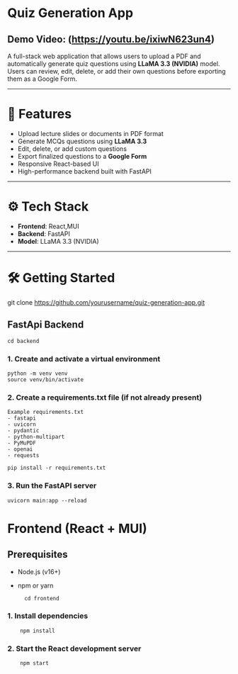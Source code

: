 # Quiz Generation App
## Demo Video: (https://youtu.be/ixiwN623un4)


A full-stack web application that allows users to upload a PDF and automatically generate quiz questions using **LLaMA 3.3 (NVIDIA)** model. Users can review, edit, delete, or add their own questions before exporting them as a Google Form.

---

# 🧠 Features

- Upload lecture slides or documents in PDF format
- Generate MCQs questions using **LLaMA 3.3** 
- Edit, delete, or add custom questions
- Export finalized questions to a **Google Form**
- Responsive React-based UI
- High-performance backend built with FastAPI

---
# ⚙️ Tech Stack

- **Frontend**: React,MUI
- **Backend**: FastAPI
- **Model**: LLaMA 3.3 (NVIDIA)

---
# 🛠️ Getting Started
git clone https://github.com/yourusername/quiz-generation-app.git

## FastApi Backend
    cd backend
### 1. Create and activate a virtual environment
    python -m venv venv
    source venv/bin/activate 

### 2. Create a requirements.txt file (if not already present)
    Example requirements.txt
    - fastapi
    - uvicorn
    - pydantic
    - python-multipart
    - PyMuPDF
    - openai 
    - requests

    pip install -r requirements.txt

### 3. Run the FastAPI server
    uvicorn main:app --reload

# Frontend (React + MUI)
## Prerequisites
- Node.js (v16+)
- npm or yarn

        cd frontend

### 1. Install dependencies
        npm install  

### 2. Start the React development server
        npm start    
